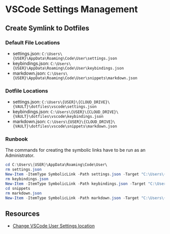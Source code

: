 # VSCode Settings Management

## Create Symlink to Dotfiles

### Default File Locations

* settings.json: `C:\Users\{USER}\AppData\Roaming\Code\User\settings.json`
* keybindings.json: `C:\Users\{USER}\AppData\Roaming\Code\User\keybindings.json`
* markdown.json: `C:\Users\{USER}\AppData\Roaming\Code\User\snippets\markdown.json`

### Dotfile Locations

* settings.json: `C:\Users\{USER}\{CLOUD_DRIVE}\{VAULT}\dotfiles\vscode\settings.json`
* keybindings.json: `C:\Users\{USER}\{CLOUD_DRIVE}\{VAULT}\dotfiles\vscode\keybindings.json`
* markdown.json: `C:\Users\{USER}\{CLOUD_DRIVE}\{VAULT}\dotfiles\vscode\snippets\markdown.json`

### Runbook

The commands for creating the symbolic links have to be run as an Administrator.

```powershell administrator
cd C:\Users\{USER}\AppData\Roaming\Code\User\
rm settings.json
New-Item -ItemType SymbolicLink -Path settings.json -Target "C:\Users\{USER}\{CLOUD_DRIVE}\{VAULT}\dotfiles\vscode\settings.json"
rm keybindings.json
New-Item -ItemType SymbolicLink -Path keybindings.json -Target "C:\Users\{USER}\{CLOUD_DRIVE}\{VAULT}\dotfiles\vscode\keybindings.json"
cd snippets
rm markdown.json
New-Item -ItemType SymbolicLink -Path markdown.json -Target "C:\Users\{USER}\{CLOUD_DRIVE}\{VAULT}\dotfiles\vscode\markdown.json"
```

## Resources

* [Change VSCode User Settings location](https://stackoverflow.com/questions/44575312/change-vscode-user-settings-location)
